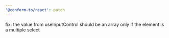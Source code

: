```yaml
---
'@conform-to/react': patch
---
```


fix: the value from useInputControl should be an array only if the element is a multiple select
